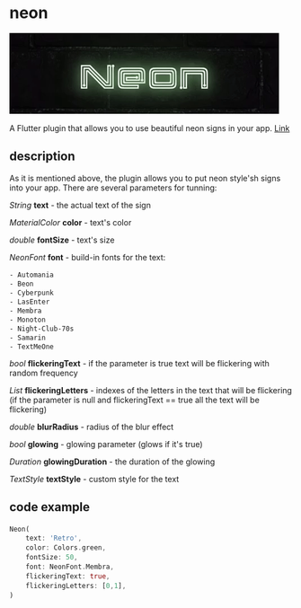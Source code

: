 # neon

![Neon](neon/neon.gif)

A Flutter plugin that allows you to use beautiful neon signs in your app.
[Link](https://pub.dev/packages/neon)

## description

As it is mentioned above, the plugin allows you to put neon style'sh signs into your app.
There are several parameters for tunning:

*String* **text** - the actual text of the sign

*MaterialColor* **color** - text's color

*double* **fontSize** - text's size

*NeonFont* **font** - build-in fonts for the text:

    - Automania
    - Beon
    - Cyberpunk
    - LasEnter
    - Membra
    - Monoton
    - Night-Club-70s
    - Samarin
    - TextMeOne

*bool* **flickeringText** - if the parameter is true text will be flickering with random frequency

*List<int>* **flickeringLetters** - indexes of the letters in the text that will be flickering (if the parameter is null and flickeringText == true all the text will be flickering)

*double* **blurRadius** - radius of the blur effect

*bool* **glowing** - glowing parameter (glows if it's true)

*Duration* **glowingDuration** - the duration of the glowing

*TextStyle* **textStyle** - custom style for the text

## code example

```dart
Neon(
    text: 'Retro',
    color: Colors.green,
    fontSize: 50,
    font: NeonFont.Membra,
    flickeringText: true,
    flickeringLetters: [0,1],
)
```